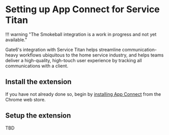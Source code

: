 # Setting up App Connect for Service Titan

!!! warning "The Smokeball integration is a work in progress and not yet available."

Gate6's integration with Service Titan helps streamline communication-heavy workflows ubiquitous to the home service industry, and helps teams deliver a high-quality, high-touch user experience by tracking all communications with a client.

## Install the extension

If you have not already done so, begin by [installing App Connect](../getting-started.md) from the Chrome web store. 

## Setup the extension

TBD
